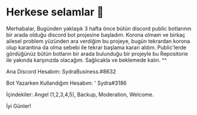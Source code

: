 # Herkese selamlar 👋

Merhabalar, Bugünden yaklaşık 3 hafta önce bütün discord public botlarının bir arada olduğu discord bot projesine başladım. Korona olmam ve birkaç ailesel problem yüzünden ara verdiğim bu projeye, bugün tekrardan korona olup karantina da olma sebebi ile tekrar başlama kararı aldım. Public'lerde gördüğünüz bütün botların bir arada bulunduğu bir projeyle bu Repositorie ile yakında karşınızda olacağım. Sağlıcakla ve beklemede kalın. ^^

Ana Discord Hesabım: SydraBusiness.#8632 

Bot Yazarken Kullandığım Hesabım: ' Sydra#3186

İçindekiler: Angel (1,2,3,4,5), Backup, Moderation, Welcome.


İyi Günler!
